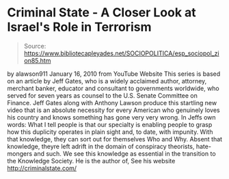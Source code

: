 # Criminal State - A Closer Look at Israel's Role in Terrorism

> Source: https://www.bibliotecapleyades.net/SOCIOPOLITICA/esp_sociopol_zion85.htm

by
alawson911
January 16, 2010
from
YouTube Website
This series is based on an article by Jeff Gates, who is a widely acclaimed
author, attorney, merchant banker, educator and consultant to governments
worldwide, who served for seven years as counsel to the U.S. Senate
Committee on Finance.
Jeff Gates along with Anthony Lawson
produce this startling new video that is an absolute necessity for every
American who genuinely loves his country and knows something has gone very
very wrong.
In Jeffs own words:
What I tell people is that our specialty is
enabling people to grasp how this duplicity operates in plain sight
and, to date, with impunity. With that knowledge, they can sort out for
themselves Who and Why.
Absent that knowledge, theyre left adrift
in the domain of conspiracy theorists, hate-mongers and such. We see
this knowledge as essential in the transition to the Knowledge Society.
He is the author of,
See his website
http://criminalstate.com/
